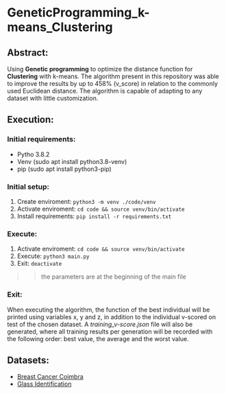 # GeneticProgramming_k-means_Clustering
## Abstract:
Using **Genetic programming** to optimize the distance function for **Clustering** with k-means. The algorithm present in this repository was able to improve the results by up to 458% (v_score) in relation to the commonly used Euclidean distance.
The algorithm is capable of adapting to any dataset with little customization.

## Execution:
### Initial requirements:
* Pytho 3.8.2
* Venv (sudo apt install python3.8-venv)
* pip (sudo apt install python3-pip)

### Initial setup:
1. Create enviroment:    `python3 -m venv ./code/venv`
2. Activate enviroment:  `cd code && source venv/bin/activate`
3. Install requirements: `pip install -r requirements.txt`

### Execute:
1. Activate enviroment:  `cd code && source venv/bin/activate`
2. Execute: `python3 main.py`
3. Exit: `deactivate`
>> the parameters are at the beginning of the main file

### Exit:
When executing the algorithm, the function of the best individual will be printed using variables x, y and z, in addition to the individual v-scored on test of the chosen dataset. A *training_v-score.json* file will also be generated, where all training results per generation will be recorded with the following order: best value, the average and the worst value.


## Datasets:
* [Breast Cancer Coimbra](http://archive.ics.uci.edu/ml/datasets/Breast+Cancer+Coimbra)
* [Glass Identification](https://archive.ics.uci.edu/ml/datasets/glass+identification)



